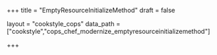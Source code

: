 +++
title = "EmptyResourceInitializeMethod"
draft = false

layout = "cookstyle_cops"
data_path = ["cookstyle","cops_chef_modernize_emptyresourceinitializemethod"]

+++

<!-- The content of this page is automatically generated from the
cops_chef_modernize_emptyresourceinitializemethod.yml file in github.com/chef/cookstyle/blob/main/docs-chef-io/data/cookstyle/. -->
